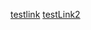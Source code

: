 [testlink](https://ucsd-cse12-sp22.github.io/)
[testLink2](https://docs.microsoft.com/en-us/previous-versions/windows/internet-explorer/ie-developer/platform-apis/aa752574(v=vs.85)?redirectedfrom=MSDN)